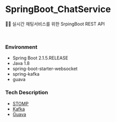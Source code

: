 # SpringBoot_ChatService
🌿💦 실시간 채팅서비스를 위한 SrpingBoot REST API  

<br/>

### Environment
- Spring Boot 2.1.5.RELEASE
- Java 1.8
- spring-boot-starter-websocket
- spring-kafka
- guava


### Tech Description
- [STOMP]()
- [Kafka]()
- [Guava]()
